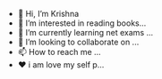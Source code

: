 - 👋 Hi, I’m Krishna 
- 👀 I’m interested in reading books...
- 🌱 I’m currently learning net exams  ...
- 💞️ I’m looking to collaborate on  ...
- 📫 How to reach me ...
- ❤ i am love my self p...
<!---
1krishn/1krishn is a ✨ special ✨ repository because its `README.md` (this file) appears on your GitHub profile.
You can click the Preview link to take a look at your changes.
--->
